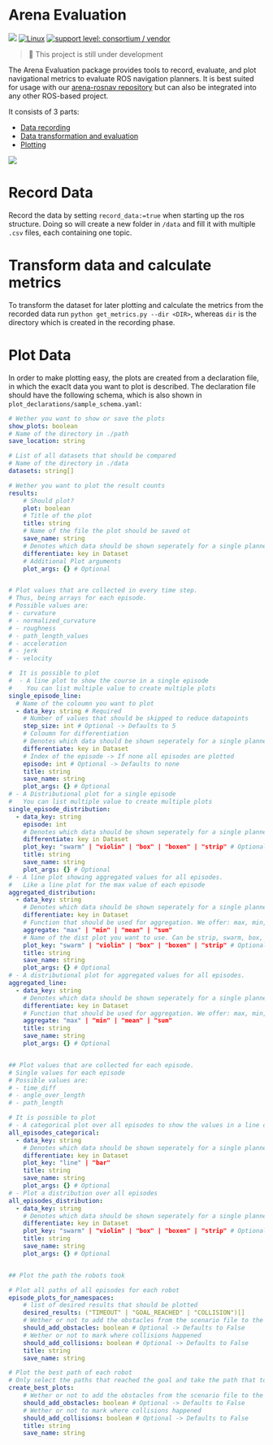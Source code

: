 # Arena Evaluation

![](http://img.shields.io/badge/stability-stable-orange.svg?style=flat)
[![Linux](https://svgshare.com/i/Zhy.svg)](https://svgshare.com/i/Zhy.svg)
[![support level: consortium / vendor](https://img.shields.io/badge/support%20level-consortium%20/%20vendor-brightgreen.svg)](http://rosindustrial.org/news/2016/10/7/better-supporting-a-growing-ros-industrial-software-platform)

> 🚧 This project is still under development

The Arena Evaluation package provides tools to record, evaluate, and plot navigational metrics to evaluate ROS navigation planners. It is best suited for usage with our [arena-rosnav repository](https://github.com/Arena-Rosnav/arena-rosnav) but can also be integrated into any other ROS-based project.

It consists of 3 parts:

- [Data recording](#01-data-recording)
- [Data transformation and evaluation](#02-data-transformation-and-evaluation)
- [Plotting](#03-plotting)

<img  src="overview image.png">

<!-- ## General

- To integrate arena evaluation into your project, see the guide [here](docs/integration-requirements.md)
- To use it along side with the arena repository, install the following requirements:

```bash
pip install scikit-learn seaborn pandas matplotlib
``` -->

# Record Data

Record the data by setting `record_data:=true` when starting up the ros structure. Doing so will create a new folder in `/data` and fill it with multiple `.csv` files, each containing one topic.

# Transform data and calculate metrics

To transform the dataset for later plotting and calculate the metrics from the recorded data run `python get_metrics.py --dir <DIR>`, whereas `dir` is the directory which is created in the recording phase.

# Plot Data

In order to make plotting easy, the plots are created from a declaration file, in which the exaclt data you want to plot is described. The declaration file should have the following schema, which is also shown in `plot_declarations/sample_schema.yaml`:

```yaml
# Wether you want to show or save the plots
show_plots: boolean
# Name of the directory in ./path
save_location: string

# List of all datasets that should be compared
# Name of the directory in ./data
datasets: string[]

# Wether you want to plot the result counts
results:
    # Should plot?
    plot: boolean
    # Title of the plot
    title: string
    # Name of the file the plot should be saved ot
    save_name: string
    # Denotes which data should be shown seperately for a single planner
    differentiate: key in Dataset
    # Additional Plot arguments
    plot_args: {} # Optional


# Plot values that are collected in every time step.
# Thus, being arrays for each episode.
# Possible values are:
# - curvature
# - normalized_curvature
# - roughness
# - path_length_values
# - acceleration
# - jerk
# - velocity

#  It is possible to plot
#  - A line plot to show the course in a single episode
#    You can list multiple value to create multiple plots
single_episode_line:
  # Name of the coloumn you want to plot
  - data_key: string # Required
    # Number of values that should be skipped to reduce datapoints
    step_size: int # Optional -> Defaults to 5
    # Coloumn for differentiation
    # Denotes which data should be shown seperately for a single planner
    differentiate: key in Dataset
    # Index of the episode -> If none all episodes are plotted
    episode: int # Optional -> Defaults to none
    title: string
    save_name: string
    plot_args: {} # Optional
# - A Distributional plot for a single episode
#   You can list multiple value to create multiple plots
single_episode_distribution:
  - data_key: string
    episode: int
    # Denotes which data should be shown seperately for a single planner
    differentiate: key in Dataset
    plot_key: "swarm" | "violin" | "box" | "boxen" | "strip" # Optional -> Defaults to "swarm"
    title: string
    save_name: string
    plot_args: {} # Optional
# - A line plot showing aggregated values for all episodes.
#   Like a line plot for the max value of each episode
aggregated_distribution:
  - data_key: string
    # Denotes which data should be shown seperately for a single planner
    differentiate: key in Dataset
    # Function that should be used for aggregation. We offer: max, min, mean
    aggregate: "max" | "min" | "mean" | "sum"
    # Name of the dist plot you want to use. Can be strip, swarm, box, boxen, violin
    plot_key: "swarm" | "violin" | "box" | "boxen" | "strip" # Optional -> Defaults to "swarm"
    title: string
    save_name: string
    plot_args: {} # Optional
# - A distributional plot for aggregated values for all episodes.
aggregated_line:
  - data_key: string
    # Denotes which data should be shown seperately for a single planner
    differentiate: key in Dataset
    # Function that should be used for aggregation. We offer: max, min, mean
    aggregate: "max" | "min" | "mean" | "sum"
    title: string
    save_name: string
    plot_args: {} # Optional


## Plot values that are collected for each episode.
# Single values for each episode
# Possible values are:
# - time_diff
# - angle_over_length
# - path_length

# It is possible to plot
# - A categorical plot over all episodes to show the values in a line or bar plot
all_episodes_categorical:
  - data_key: string
    # Denotes which data should be shown seperately for a single planner
    differentiate: key in Dataset
    plot_key: "line" | "bar"
    title: string
    save_name: string
    plot_args: {} # Optional
# - Plot a distribution over all episodes
all_episodes_distribution:
  - data_key: string
    # Denotes which data should be shown seperately for a single planner
    differentiate: key in Dataset
    plot_key: "swarm" | "violin" | "box" | "boxen" | "strip" # Optional -> Defaults to "swarm"
    title: string
    save_name: string
    plot_args: {} # Optional


## Plot the path the robots took

# Plot all paths of all episodes for each robot
episode_plots_for_namespaces:
    # list of desired results that should be plotted
    desired_results: ("TIMEOUT" | "GOAL_REACHED" | "COLLISION")[]
    # Wether or not to add the obstacles from the scenario file to the plot
    should_add_obstacles: boolean # Optional -> Defaults to False
    # Wether or not to mark where collisions happened
    should_add_collisions: boolean # Optional -> Defaults to False
    title: string
    save_name: string

# Plot the best path of each robot
# Only select the paths that reached the goal and take the path that took the least amount of time
create_best_plots:
    # Wether or not to add the obstacles from the scenario file to the plot
    should_add_obstacles: boolean # Optional -> Defaults to False
    # Wether or not to mark where collisions happened
    should_add_collisions: boolean # Optional -> Defaults to False
    title: string
    save_name: string

```

<!-- ## 01 Data Recording

To record data as csv file while doing evaluation runs set the flag `recorder_data:="true"` in your `roslaunch` command. For example:

```bash
workon rosnav
roslaunch arena_bringup start_arena_gazebo.launch world:="aws_house" scenario_file:="aws_house_obs05.json" local_planner:="teb" model:="turtlebot3_burger" use_recorder:="true"
```

The data will be recorded in `.../catkin_ws/src/forks/arena-evaluation/01_recording`.
The script stops recording as soon as the agent finishes the scenario and stops moving or after termination criterion is met. Termination criterion as well as recording frequency can be set in `data_recorder_config.yaml`.

```yaml
max_episodes: 15 # terminates simulation upon reaching xth episode
max_time: 1200 # terminates simulation after x seconds
record_frequency: 0.2 # time between actions recorded
```

> **NOTE**: Leaving the simulation running for a long time after finishing the set number of repetitions does not influence the evaluation results as long as the agent stops running. Also, the last episode of every evaluation run is pruned before evaluating the recorded data.

> **NOTE**: Sometimes csv files will be ignored by git so you have to use git add -f <file>. We recommend using the code below.

```bash
roscd arena-evaluation && git add -f .
git commit -m "evaluation run"
git pull
git push
```

## 02 Data Transformation and Evaluation

1. After finishing all the evaluation runs, recording the desired csv files and run the `get_metrics.py` script in `/02_evaluation`.
   This script will evaluate the raw data recorded from the evaluation and store it (or them) `.ftr` file with the following naming convention: `data_<planner>_<robot>_<map>_<obstacles>.ftr`. During this process all the csv files will be moved from `/01_recording` to `/02_evaluation` into a directory with the naming convention `data_<timestamp>`. The ftr file will be stored in `/02_evaluation`.\
    Some configurations can be set in the `get_metrics_config.yaml` file. Those are:

- `robot_radius`: dictionary of robot radii, relevant for collision measurement
- `time_out_treshold`: treshold for episode timeout in seconds
- `collision_treshold`: treshold for allowed number of collisions until episode deemed as failed

  > **NOTE**: Do NOT change the `get_metrics_config_default.yaml`!\
  > We recommend using the code below:\

  ```bash
  workon rosnav && roscd arena-evaluation/02_evaluation && python get_metrics.py
  ```

  > **NOTE**: If you want to reuse csv files, simply move the desired csv files from the data directory to `/01_recording` and execute the `get_metrics.py` script again.

  The repository can be used in two ways:

  - Firstly it can be used to evaluate the robot performance within the scenario run, e.g visualizing the velocity distribution within each simulation run (this usage mode is currently still under development).
  - Secondly, it can be used to evaluate the robot performance compare robot performance between different scenarios. For this use-case continue with the following step 2.

2. The observations of the individual runs can be joined into one large dataset, using the following script:
   ```bash
   workon rosnav && roscd arena-evaluation/02_evaluation && python combine_into_one_dataset.py
   ```
   This script will combine all ftr files in the `02_evaluation/ftr_data` folder into one large ftr file, taking into account the planner, robot etc.

## 03 Plotting

The data prepared in the previous steps can be visualized with two different modes, the automated or the custom mode.

### Custom Plotting (recommended)

Open the following [notebook](03_plotting/data_visualization.ipynb) to visualize your data. It contains a step-by-step guide on how to create an accurate visual representation of your data. For examples of supported plots (and when to use which plot), refer to the documentation [here](docs/plotting_examples.md).

### Automated Plotting (in development) -->

<!-- The `get_plots.py` script grabs all `data.json` files located in `/02_evaluation` and moves them to `/03_plotting/data`. During the process the last in order JSON file from the grabbed files will be deemed as "most recent" file. If no file was grabbed, the last data.json used for plotting will remain the "most recent" file. Alternatively, it's possible to specify a `data.json` to be used for plotting. To specify a dataset set the following keys in the `get_plots_config.yaml`:

```yaml
specify_data: true
specified_data_filename: <your_dataset>.json
```

For running the script recommend using the code below:
```bash
workon rosnav && roscd arena-evaluation/03_plotting && python get_plots.py
```

#### Mandatory fields:
- `labels`
- `color_scheme`

Make sure for those fields **all** your local planner or planner-waypoint-generator combinations with the robot they were used on are defined. Examples:
- labels:
    - rlca_jackal: RLCA
    - rlca_turtlebot3_burger: RLCA
- color_scheme:
    - rlca_jackal

See the documentation [here](docs/fields.md) for an explanation of the possible parameters fields. -->

<!-- # Mesure complexity of you map

1. run: `roscd arena-evaluation`
2. run: `python world_complexity.py --image_path {IMAGE_PATH} --yaml_path {YAML_PATH} --dest_path {DEST_PATH}`

with:\
 IMAGE_PATH: path to the floor plan of your world. Usually in .pgm format\
 YAML_PATH: path to the .yaml description file of your floor plan\
 DEST_PATH: location to store the complexity data about your map

Example launch:

```bash
python world_complexity.py --image_path ~/catkin_ws/src/forks/arena-tools/aws_house/map.pgm --yaml_path ~/catkin_ws/src/forks/arena-tools/aws_house/map.yaml --dest_path ~/catkin_ws/src/forks/arena-tools/aws_house
``` -->
